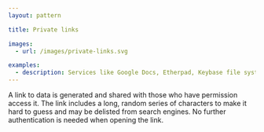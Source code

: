 ```yaml
---
layout: pattern

title: Private links

images:
  - url: /images/private-links.svg

examples:
  - description: Services like Google Docs, Etherpad, Keybase file system and Dropbox have link sharing options
---
```


A link to data is generated and shared with those who have permission access it. The link includes a long, random series of characters to make it hard to guess and may be delisted from search engines. No further authentication is needed when opening the link.
